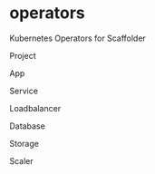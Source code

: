 # operators
Kubernetes Operators for Scaffolder

Project

App

Service

Loadbalancer

Database

Storage

Scaler
